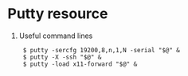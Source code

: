 Putty resource
====================================

1. Useful command lines

        $ putty -sercfg 19200,8,n,1,N -serial "$@" &
        $ putty -X -ssh "$@" &
        $ putty -load x11-forward "$@" &

